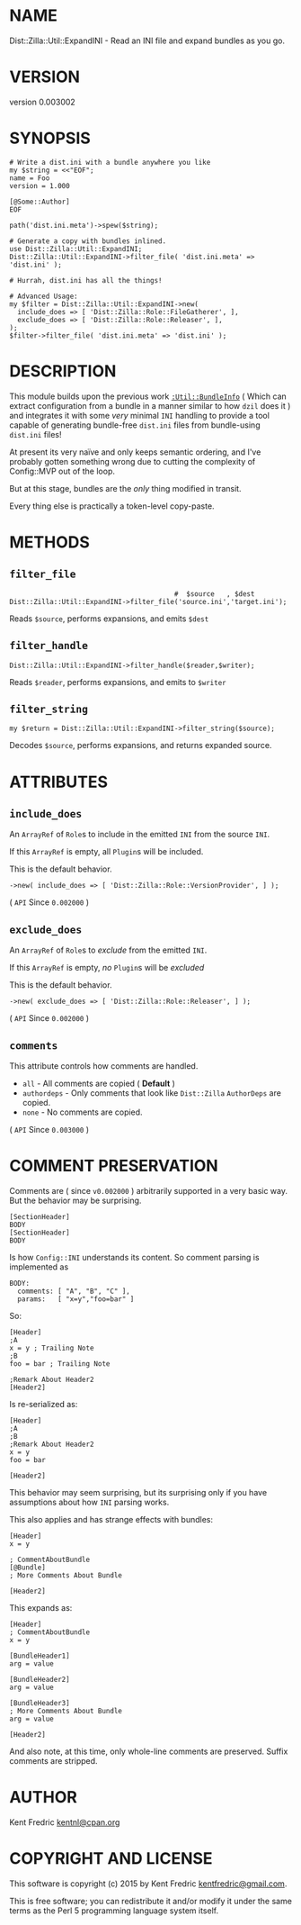 # NAME

Dist::Zilla::Util::ExpandINI - Read an INI file and expand bundles as you go.

# VERSION

version 0.003002

# SYNOPSIS

    # Write a dist.ini with a bundle anywhere you like
    my $string = <<"EOF";
    name = Foo
    version = 1.000

    [@Some::Author]
    EOF

    path('dist.ini.meta')->spew($string);

    # Generate a copy with bundles inlined.
    use Dist::Zilla::Util::ExpandINI;
    Dist::Zilla::Util::ExpandINI->filter_file( 'dist.ini.meta' => 'dist.ini' );

    # Hurrah, dist.ini has all the things!

    # Advanced Usage:
    my $filter = Dist::Zilla::Util::ExpandINI->new(
      include_does => [ 'Dist::Zilla::Role::FileGatherer', ],
      exclude_does => [ 'Dist::Zilla::Role::Releaser', ],
    );
    $filter->filter_file( 'dist.ini.meta' => 'dist.ini' );

# DESCRIPTION

This module builds upon the previous work [`:Util::BundleInfo`](https://metacpan.org/pod/Dist::Zilla::Util::BundleInfo) ( Which can extract
configuration from a bundle in a manner similar to how `dzil` does it ) and integrates it with some _very_ minimal `INI`
handling to provide a tool capable of generating bundle-free `dist.ini` files from bundle-using `dist.ini` files!

At present its very naïve and only keeps semantic ordering, and I've probably gotten something wrong due to cutting the
complexity of Config::MVP out of the loop.

But at this stage, bundles are the _only_ thing modified in transit.

Every thing else is practically a token-level copy-paste.

# METHODS

## `filter_file`

                                             #  $source   , $dest
    Dist::Zilla::Util::ExpandINI->filter_file('source.ini','target.ini');

Reads `$source`, performs expansions, and emits `$dest`

## `filter_handle`

    Dist::Zilla::Util::ExpandINI->filter_handle($reader,$writer);

Reads `$reader`, performs expansions, and emits to `$writer`

## `filter_string`

    my $return = Dist::Zilla::Util::ExpandINI->filter_string($source);

Decodes `$source`, performs expansions, and returns expanded source.

# ATTRIBUTES

## `include_does`

An `ArrayRef` of `Role`s to include in the emitted `INI` from the source `INI`.

If this `ArrayRef` is empty, all `Plugin`s will be included.

This is the default behavior.

    ->new( include_does => [ 'Dist::Zilla::Role::VersionProvider', ] );

( `API` Since `0.002000` )

## `exclude_does`

An `ArrayRef` of `Role`s to _exclude_ from the emitted `INI`.

If this `ArrayRef` is empty, _no_ `Plugin`s will be _excluded_

This is the default behavior.

    ->new( exclude_does => [ 'Dist::Zilla::Role::Releaser', ] );

( `API` Since `0.002000` )

## `comments`

This attribute controls how comments are handled.

- `all` - All comments are copied ( **Default** )
- `authordeps` - Only comments that look like `Dist::Zilla` `AuthorDeps` are copied.
- `none` - No comments are copied.

( `API` Since `0.003000` )

# COMMENT PRESERVATION

Comments are ( since `v0.002000` ) arbitrarily supported in a very basic way.
But the behavior may be surprising.

    [SectionHeader]
    BODY
    [SectionHeader]
    BODY

Is how `Config::INI` understands its content. So comment parsing is implemented as

    BODY:
      comments: [ "A", "B", "C" ],
      params:   [ "x=y","foo=bar" ]

So:

    [Header]
    ;A
    x = y ; Trailing Note
    ;B
    foo = bar ; Trailing Note

    ;Remark About Header2
    [Header2]

Is re-serialized as:

    [Header]
    ;A
    ;B
    ;Remark About Header2
    x = y
    foo = bar

    [Header2]

This behavior may seem surprising, but its surprising only if you
have assumptions about how `INI` parsing works.

This also applies and has strange effects with bundles:

    [Header]
    x = y

    ; CommentAboutBundle
    [@Bundle]
    ; More Comments About Bundle

    [Header2]

This expands as:

    [Header]
    ; CommentAboutBundle
    x = y

    [BundleHeader1]
    arg = value

    [BundleHeader2]
    arg = value

    [BundleHeader3]
    ; More Comments About Bundle
    arg = value

    [Header2]

And also note, at this time, only whole-line comments are preserved. Suffix comments are stripped.

# AUTHOR

Kent Fredric <kentnl@cpan.org>

# COPYRIGHT AND LICENSE

This software is copyright (c) 2015 by Kent Fredric <kentfredric@gmail.com>.

This is free software; you can redistribute it and/or modify it under
the same terms as the Perl 5 programming language system itself.
